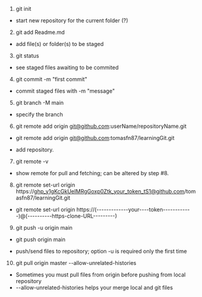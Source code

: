 1) git init
 * start new repository for the current folder (?)

2) git add Readme.md 
 * add file(s) or folder(s) to be staged

3) git status 
 * see staged files awaiting to be commited

4) git commit -m "first commit" 
 * commit staged files with -m "message"

5) git branch -M main
 * specify the branch

6) git remote add origin git@github.com:userName/repositoryName.git
 - git remote add origin git@github.com:tomasfn87/learningGit.git
 * add repository.

7) git remote -v
 * show remote for pull and fetching; can be altered by step #8.

8) git remote set-url origin https://ghp_y1gKcGkUeIMRgGoxp0Ztk_your_token_tS1@github.com/tomasfn87/learningGit.git
 - git remote set-url origin https://(-------------your----token------------)@(----------https-clone-URL---------)

9) git push -u origin main
 - git push origin main
 * push/send files to repository; option -u is required only the first time

10) git pull origin master --allow-unrelated-histories 
 * Sometimes you must pull files from origin before pushing from local repository
 * --allow-unrelated-histories helps your merge local and git files
